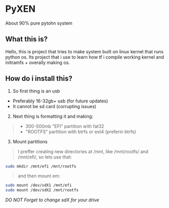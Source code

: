 # PyXEN
About 90% pure pytohn system

## What this is?

Hello, this is project that tries to make system built on linux kernel that runs python os. Its project that i use to learn how tf i compile working kernel and initramfs + overally making os.

## How do i install this?

1. So first thing is an usb

* Preferably 16-32gb+ usb (for future updates)
* It cannot be sd card (corrupting issues)

2. Next thing is formatting it and making:

> * 300-500mb "EFI" partition with fat32
> * "ROOTFS" partition with btrfs or ext4 (preferin btrfs)

3. Mount partitions

> I preffer creating new directories at /mnt, like /mnt/rootfs/ and /mnt/efi/, so lets use that:

```bash
sudo mkdir /mnt/efi /mnt/rootfs
```

> and then mount em:

```bash
sudo mount /dev/sdX1 /mnt/efi
sudo mount /dev/sdX2 /mnt/rootfs
```
*DO NOT Forget to change sdX for your drive*